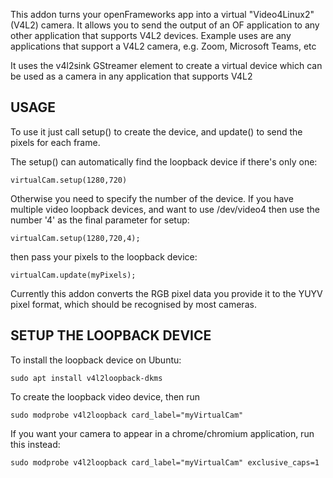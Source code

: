
This addon turns your openFrameworks app into a virtual "Video4Linux2" (V4L2) camera.
It allows you to send the output of an OF application to any other application that supports V4L2 devices.
Example uses are any applications that support a V4L2 camera, e.g. Zoom, Microsoft Teams, etc

It uses the v4l2sink GStreamer element to create a virtual device which can be used as a camera in any application that supports V4L2

## USAGE
To use it just call setup() to create the device, and update() to send the pixels for each frame.

The setup() can automatically find the loopback device if there's only one:
```
virtualCam.setup(1280,720)
```
Otherwise you need to specify the number of the device. If you have multiple video loopback devices, and want to use /dev/video4 then use the number '4' as the final parameter for setup:
```
virtualCam.setup(1280,720,4);
```
then pass your pixels to the loopback device:
```
virtualCam.update(myPixels);
```
Currently this addon converts the RGB pixel data you provide it to the YUYV pixel format, which should be recognised by most cameras.

## SETUP THE LOOPBACK DEVICE
To install the loopback device on Ubuntu:
```
sudo apt install v4l2loopback-dkms
```

To create the loopback video device, then run
```
sudo modprobe v4l2loopback card_label="myVirtualCam"
```

If you want your camera to appear in a chrome/chromium application, run this instead:
```
sudo modprobe v4l2loopback card_label="myVirtualCam" exclusive_caps=1
```


